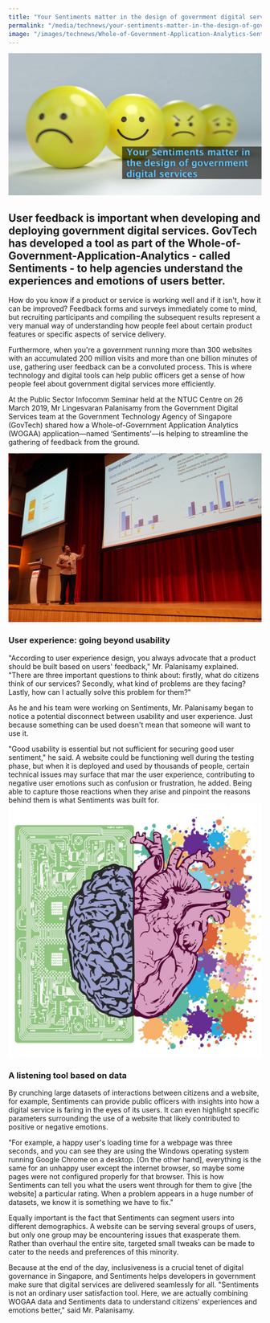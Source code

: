```yaml
---
title: "Your Sentiments matter in the design of government digital services"
permalink: "/media/technews/your-sentiments-matter-in-the-design-of-government-digital-services"
image: "/images/technews/Whole-of-Government-Application-Analytics-Sentiments-Smart-Nation-2.jpg"
---
```


![Sentiments from citizens are critical to gather insights in a Smart Nation](/images/technews/Whole-of-Government-Application-Analytics-Sentiments-Smart-Nation-2.jpg)

User feedback is important when developing and deploying government digital services. GovTech has developed a tool as part of the Whole-of-Government-Application-Analytics - called Sentiments - to help agencies understand the experiences and emotions of users better.
---

How do you know if a product or service is working well and if it isn't, how it can be improved? Feedback forms and surveys immediately come to mind, but recruiting participants and compiling the subsequent results represent a very manual way of understanding how people feel about certain product features or specific aspects of service delivery.

Furthermore, when you're a government running more than 300 websites with an accumulated 200 million visits and more than one billion minutes of use, gathering user feedback can be a convoluted process. This is where technology and digital tools can help public officers get a sense of how people feel about government digital services more efficiently.

At the Public Sector Infocomm Seminar held at the NTUC Centre on 26 March 2019, Mr Lingesvaran Palanisamy from the Government Digital Services team at the Government Technology Agency of Singapore (GovTech) shared how a Whole-of-Government Application Analytics (WOGAA) application—named ‘Sentiments'—is helping to streamline the gathering of feedback from the ground.

![Senior Delivery Manager of Government Digital Services shares about the Whole of Government Application Analytics](/images/technews/Whole-of-Government-Application-Analytics-Smart-Nation.jpg)

### **User experience: going beyond usability**

"According to user experience design, you always advocate that a product should be built based on users' feedback," Mr. Palanisamy explained. "There are three important questions to think about: firstly, what do citizens think of our services? Secondly, what kind of problems are they facing? Lastly, how can I actually solve this problem for them?"

As he and his team were working on Sentiments, Mr. Palanisamy began to notice a potential disconnect between usability and user experience. Just because something can be used doesn't mean that someone will want to use it. 

"Good usability is essential but not sufficient for securing good user sentiment," he said. A website could be functioning well during the testing phase, but when it is deployed and used by thousands of people, certain technical issues may surface that mar the user experience, contributing to negative user emotions such as confusion or frustration, he added. Being able to capture those reactions when they arise and pinpoint the reasons behind them is what Sentiments was built for. 
![The brain and the heart are an important mix to develop great user experience in a Smart Nation](/images/technews/Brain-Heart-Analytics-Smart-Nation.jpg)
### **A listening tool based on data**

By crunching large datasets of interactions between citizens and a website, for example, Sentiments can provide public officers with insights into how a digital service is faring in the eyes of its users. It can even highlight specific parameters surrounding the use of a website that likely contributed to positive or negative emotions.

"For example, a happy user's loading time for a webpage was three seconds, and you can see they are using the Windows operating system running Google Chrome on a desktop. [On the other hand], everything is the same for an unhappy user except the internet browser, so maybe some pages were not configured properly for that browser. This is how Sentiments can tell you what the users went through for them to give [the website] a particular rating. When a problem appears in a huge number of datasets, we know it is something we have to fix."

Equally important is the fact that Sentiments can segment users into different demographics. A website can be serving several groups of users, but only one group may be encountering issues that exasperate them. Rather than overhaul the entire site, targeted small tweaks can be made to cater to the needs and preferences of this minority.

Because at the end of the day, inclusiveness is a crucial tenet of digital governance in Singapore, and Sentiments helps developers in government make sure that digital services are delivered seamlessly for all. "Sentiments is not an ordinary user satisfaction tool. Here, we are actually combining WOGAA data and Sentiments data to understand citizens' experiences and emotions better," said Mr. Palanisamy.
